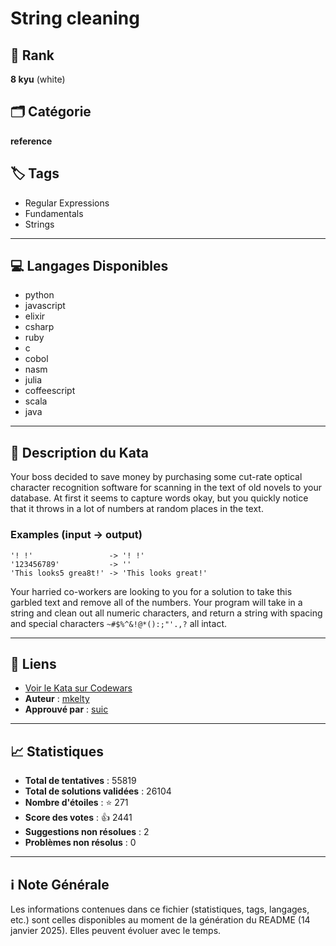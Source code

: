 # String cleaning

## 🏅 Rank
**8 kyu** (white)

## 🗂️ Catégorie
**reference**

## 🏷️ Tags
- Regular Expressions
- Fundamentals
- Strings

---

## 💻 Langages Disponibles
- python
- javascript
- elixir
- csharp
- ruby
- c
- cobol
- nasm
- julia
- coffeescript
- scala
- java

---

## 📜 Description du Kata

Your boss decided to save money by purchasing some cut-rate optical character recognition software for scanning in the text of old novels to your database. At first it seems to capture words okay, but you quickly notice that it throws in a lot of numbers at random places in the text.

### Examples (input -> output)

```
'! !'                 -> '! !'
'123456789'           -> ''
'This looks5 grea8t!' -> 'This looks great!'

```

Your harried co-workers are looking to you for a solution to take this garbled text and remove all of the numbers. Your program will take in a string and clean out all numeric characters, and return a string with spacing and special characters `~#$%^&!@*():;"'.,?` all intact.


---

## 🔗 Liens
- [Voir le Kata sur Codewars](https://www.codewars.com/kata/57e1e61ba396b3727c000251)
- **Auteur** : [mkelty](https://www.codewars.com/users/mkelty)
- **Approuvé par** : [suic](https://www.codewars.com/users/suic)

---

## 📈 Statistiques
- **Total de tentatives** : 55819
- **Total de solutions validées** : 26104
- **Nombre d'étoiles** : ⭐ 271
- **Score des votes** : 👍 2441
- **Suggestions non résolues** : 2
- **Problèmes non résolus** : 0

---

## ℹ️ Note Générale
Les informations contenues dans ce fichier (statistiques, tags, langages, etc.) sont celles disponibles au moment de la génération du README (14 janvier 2025). Elles peuvent évoluer avec le temps.
